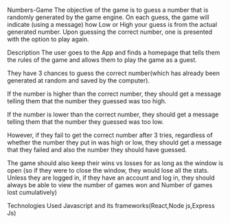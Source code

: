 Numbers-Game
The objective of the game is to guess a number that is randomly generated by the game engine. On each guess, the game will indicate (using a message) how Low or High your guess is from the actual generated number. Upon guessing the correct number, one is presented with the option to play again.

Description
The user goes to the App and finds a homepage that tells them the rules of the game and allows them to play the game as a guest.

They have 3 chances to guess the correct number(which has already been generated at random and saved by the computer).

If the number is higher than the correct number, they should get a message telling them that the number they guessed was too high.

If the number is lower than the correct number, they should get a message telling them that the number they guessed was too low.

However, if they fail to get the correct number after 3 tries, regardless of whether the number they put in was high or low, they should get a message that they failed and also the number they should have guessed.

The game should also keep their wins vs losses for as long as the window is open (so if they were to close the window, they would lose all the stats. Unless they are logged in, if they have an account and log in, they should always be able to view the number of games won and Number of games lost cumulatively)

Technologies Used
Javascript and its frameworks(React,Node js,Express Js)